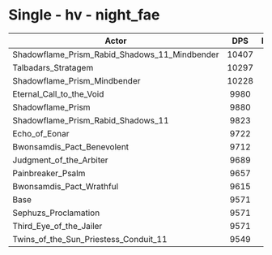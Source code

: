 # Single - hv - night_fae
| Actor | DPS | Increase |
|---|:---:|:---:|
|Shadowflame_Prism_Rabid_Shadows_11_Mindbender|10407|8.72%|
|Talbadars_Stratagem|10297|7.58%|
|Shadowflame_Prism_Mindbender|10228|6.86%|
|Eternal_Call_to_the_Void|9980|4.26%|
|Shadowflame_Prism|9880|3.22%|
|Shadowflame_Prism_Rabid_Shadows_11|9823|2.63%|
|Echo_of_Eonar|9722|1.57%|
|Bwonsamdis_Pact_Benevolent|9712|1.47%|
|Judgment_of_the_Arbiter|9689|1.22%|
|Painbreaker_Psalm|9657|0.89%|
|Bwonsamdis_Pact_Wrathful|9615|0.45%|
|Base|9571|0.00%|
|Sephuzs_Proclamation|9571|-0.01%|
|Third_Eye_of_the_Jailer|9571|-0.01%|
|Twins_of_the_Sun_Priestess_Conduit_11|9549|-0.23%|
